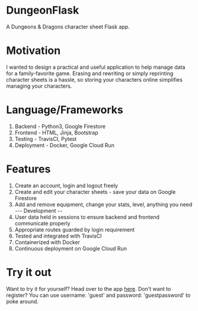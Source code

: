 # DungeonFlask
A Dungeons &amp; Dragons character sheet Flask app.

# Motivation
I wanted to design a practical and useful application to help manage data for a family-favorite game. 
Erasing and rewriting or simply reprinting character sheets is a hassle, so storing your characters online
simplifies managing your characters.

# Language/Frameworks
1) Backend - Python3, Google Firestore
2) Frontend - HTML, Jinja, Bootstrap
3) Testing - TravisCI, Pytest
4) Deployment - Docker, Google Cloud Run

# Features
1) Create an account, login and logout freely
2) Create and edit your character sheets - save your data on Google Firestore
3) Add and remove equipment, change your stats, level, anything you need
--- Development --
4) User data held in sessions to ensure backend and frontend communicate properly
5) Appropriate routes guarded by login requirement
6) Tested and integrated with TravisCI
7) Containerized with Docker
8) Continuous deployment on Google Cloud Run

# Try it out
Want to try it for yourself? Head over to the app [here](https://dungeon-flask-nvxsto2xda-uc.a.run.app).
Don't want to register? You can use username: 'guest' and password: 'guestpassword' to poke around.
